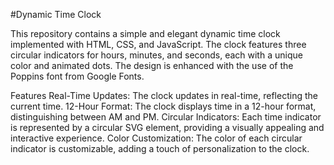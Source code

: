 #Dynamic Time Clock

This repository contains a simple and elegant dynamic time clock implemented with HTML, CSS, and JavaScript. The clock features three circular indicators for hours, minutes, and seconds, each with a unique color and animated dots. The design is enhanced with the use of the Poppins font from Google Fonts.

Features
Real-Time Updates: The clock updates in real-time, reflecting the current time.
12-Hour Format: The clock displays time in a 12-hour format, distinguishing between AM and PM.
Circular Indicators: Each time indicator is represented by a circular SVG element, providing a visually appealing and interactive experience.
Color Customization: The color of each circular indicator is customizable, adding a touch of personalization to the clock.
